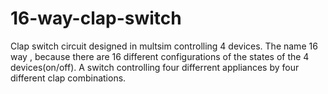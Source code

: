 # 16-way-clap-switch
Clap switch circuit designed in multsim controlling 4 devices.  The name 16 way , because there are 16 different configurations of the states of the 4 devices(on/off).
A switch controlling four differrent appliances by four different clap combinations.
